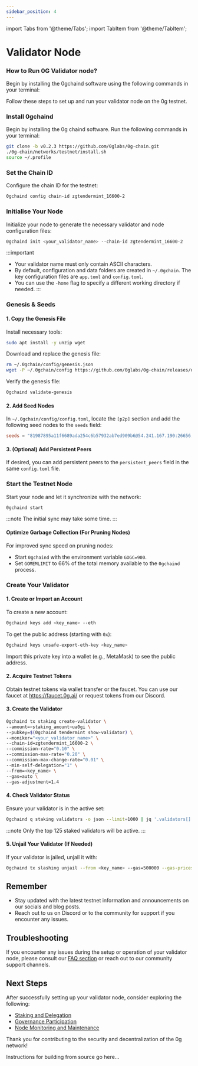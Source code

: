 ```yaml
---
sidebar_position: 4
---
```

import Tabs from '@theme/Tabs';
import TabItem from '@theme/TabItem';

# Validator Node 

### How to Run 0G Validator node?

Begin by installing the 0gchaind software using the following commands in your terminal:

<Tabs>
  <TabItem value="binary" label="Run a pre built binary" default>

Follow these steps to set up and run your validator node on the 0g testnet.

### Install 0gchaind

Begin by installing the 0g chaind software. Run the following commands in your terminal:

```bash
git clone -b v0.2.3 https://github.com/0glabs/0g-chain.git
./0g-chain/networks/testnet/install.sh
source ~/.profile
```

### Set the Chain ID

Configure the chain ID for the testnet:

```bash
0gchaind config chain-id zgtendermint_16600-2
```

### Initialise Your Node

Initialize your node to generate the necessary validator and node configuration files:

```bash
0gchaind init <your_validator_name> --chain-id zgtendermint_16600-2
```

:::important
- Your validator name must only contain ASCII characters.
- By default, configuration and data folders are created in `~/.0gchain`. The key configuration files are `app.toml` and `config.toml`.
- You can use the `-home` flag to specify a different working directory if needed.
:::

### Genesis & Seeds

#### 1. Copy the Genesis File

Install necessary tools:

```bash
sudo apt install -y unzip wget
```

Download and replace the genesis file:

```bash
rm ~/.0gchain/config/genesis.json
wget -P ~/.0gchain/config https://github.com/0glabs/0g-chain/releases/download/v0.2.3/genesis.json
```

Verify the genesis file:

```bash
0gchaind validate-genesis
```

#### 2. Add Seed Nodes

In `~/.0gchain/config/config.toml`, locate the `[p2p]` section and add the following seed nodes to the `seeds` field:

```toml
seeds = "81987895a11f6689ada254c6b57932ab7ed909b6@54.241.167.190:26656,010fb4de28667725a4fef26cdc7f9452cc34b16d@54.176.175.48:26656,e9b4bc203197b62cc7e6a80a64742e752f4210d5@54.193.250.204:26656,68b9145889e7576b652ca68d985826abd46ad660@18.166.164.232:26656"
```

#### 3. (Optional) Add Persistent Peers

If desired, you can add persistent peers to the `persistent_peers` field in the same `config.toml` file.

### Start the Testnet Node

Start your node and let it synchronize with the network:

```bash
0gchaind start
```

:::note
The initial sync may take some time.
:::

#### Optimize Garbage Collection (For Pruning Nodes)

For improved sync speed on pruning nodes:
- Start `0gchaind` with the environment variable `GOGC=900`.
- Set `GOMEMLIMIT` to 66% of the total memory available to the `0gchaind` process.

### Create Your Validator

#### 1. Create or Import an Account

To create a new account:

```bash
0gchaind keys add <key_name> --eth
```

To get the public address (starting with `0x`):

```bash
0gchaind keys unsafe-export-eth-key <key_name>
```

Import this private key into a wallet (e.g., MetaMask) to see the public address.

#### 2. Acquire Testnet Tokens

Obtain testnet tokens via wallet transfer or the faucet. You can use our faucet at https://faucet.0g.ai/ or request tokens from our Discord.

#### 3. Create the Validator

```bash
0gchaind tx staking create-validator \
--amount=<staking_amount>ua0gi \
--pubkey=$(0gchaind tendermint show-validator) \
--moniker="<your_validator_name>" \
--chain-id=zgtendermint_16600-2 \
--commission-rate="0.10" \
--commission-max-rate="0.20" \
--commission-max-change-rate="0.01" \
--min-self-delegation="1" \
--from=<key_name> \
--gas=auto \
--gas-adjustment=1.4
```

#### 4. Check Validator Status

Ensure your validator is in the active set:

```bash
0gchaind q staking validators -o json --limit=1000 | jq '.validators[] | select(.status=="BOND_STATUS_BONDED")' | jq -r '.tokens + " - " + .description.moniker' | sort -gr | nl
```

:::note
Only the top 125 staked validators will be active.
:::

#### 5. Unjail Your Validator (If Needed)

If your validator is jailed, unjail it with:

```bash
0gchaind tx slashing unjail --from <key_name> --gas=500000 --gas-prices=99999neuron -y
```

## Remember

- Stay updated with the latest testnet information and announcements on our socials and blog posts.
- Reach out to us on Discord or to the community for support if you encounter any issues.

## Troubleshooting

If you encounter any issues during the setup or operation of your validator node, please consult our [FAQ section](/docs/faq) or reach out to our community support channels.

## Next Steps

After successfully setting up your validator node, consider exploring the following:

- [Staking and Delegation](/docs/staking-delegation)
- [Governance Participation](/docs/governance)
- [Node Monitoring and Maintenance](/docs/node-maintenance)

Thank you for contributing to the security and decentralization of the 0g network!

</TabItem>
  <TabItem value="source" label="Build from source">

  Instructions for building from source go here...

  </TabItem>
</Tabs>


